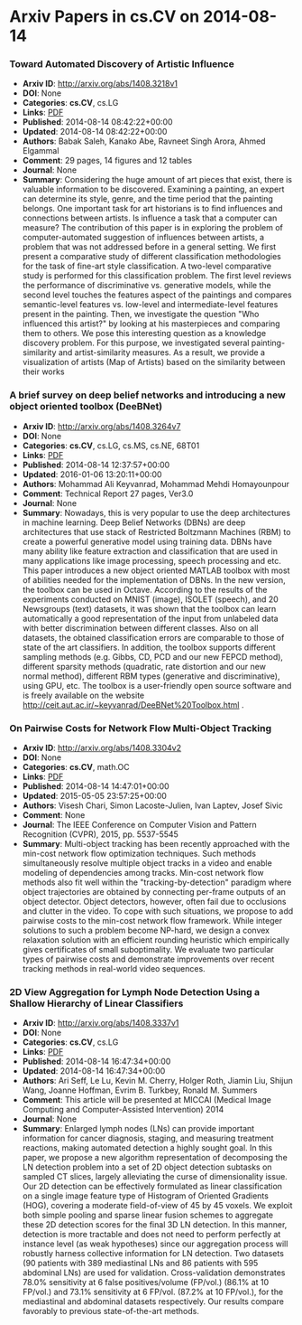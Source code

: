# Arxiv Papers in cs.CV on 2014-08-14
### Toward Automated Discovery of Artistic Influence
- **Arxiv ID**: http://arxiv.org/abs/1408.3218v1
- **DOI**: None
- **Categories**: **cs.CV**, cs.LG
- **Links**: [PDF](http://arxiv.org/pdf/1408.3218v1)
- **Published**: 2014-08-14 08:42:22+00:00
- **Updated**: 2014-08-14 08:42:22+00:00
- **Authors**: Babak Saleh, Kanako Abe, Ravneet Singh Arora, Ahmed Elgammal
- **Comment**: 29 pages, 14 figures and 12 tables
- **Journal**: None
- **Summary**: Considering the huge amount of art pieces that exist, there is valuable information to be discovered. Examining a painting, an expert can determine its style, genre, and the time period that the painting belongs. One important task for art historians is to find influences and connections between artists. Is influence a task that a computer can measure? The contribution of this paper is in exploring the problem of computer-automated suggestion of influences between artists, a problem that was not addressed before in a general setting. We first present a comparative study of different classification methodologies for the task of fine-art style classification. A two-level comparative study is performed for this classification problem. The first level reviews the performance of discriminative vs. generative models, while the second level touches the features aspect of the paintings and compares semantic-level features vs. low-level and intermediate-level features present in the painting. Then, we investigate the question "Who influenced this artist?" by looking at his masterpieces and comparing them to others. We pose this interesting question as a knowledge discovery problem. For this purpose, we investigated several painting-similarity and artist-similarity measures. As a result, we provide a visualization of artists (Map of Artists) based on the similarity between their works



### A brief survey on deep belief networks and introducing a new object oriented toolbox (DeeBNet)
- **Arxiv ID**: http://arxiv.org/abs/1408.3264v7
- **DOI**: None
- **Categories**: **cs.CV**, cs.LG, cs.MS, cs.NE, 68T01
- **Links**: [PDF](http://arxiv.org/pdf/1408.3264v7)
- **Published**: 2014-08-14 12:37:57+00:00
- **Updated**: 2016-01-06 13:20:11+00:00
- **Authors**: Mohammad Ali Keyvanrad, Mohammad Mehdi Homayounpour
- **Comment**: Technical Report 27 pages, Ver3.0
- **Journal**: None
- **Summary**: Nowadays, this is very popular to use the deep architectures in machine learning. Deep Belief Networks (DBNs) are deep architectures that use stack of Restricted Boltzmann Machines (RBM) to create a powerful generative model using training data. DBNs have many ability like feature extraction and classification that are used in many applications like image processing, speech processing and etc. This paper introduces a new object oriented MATLAB toolbox with most of abilities needed for the implementation of DBNs. In the new version, the toolbox can be used in Octave. According to the results of the experiments conducted on MNIST (image), ISOLET (speech), and 20 Newsgroups (text) datasets, it was shown that the toolbox can learn automatically a good representation of the input from unlabeled data with better discrimination between different classes. Also on all datasets, the obtained classification errors are comparable to those of state of the art classifiers. In addition, the toolbox supports different sampling methods (e.g. Gibbs, CD, PCD and our new FEPCD method), different sparsity methods (quadratic, rate distortion and our new normal method), different RBM types (generative and discriminative), using GPU, etc. The toolbox is a user-friendly open source software and is freely available on the website http://ceit.aut.ac.ir/~keyvanrad/DeeBNet%20Toolbox.html .



### On Pairwise Costs for Network Flow Multi-Object Tracking
- **Arxiv ID**: http://arxiv.org/abs/1408.3304v2
- **DOI**: None
- **Categories**: **cs.CV**, math.OC
- **Links**: [PDF](http://arxiv.org/pdf/1408.3304v2)
- **Published**: 2014-08-14 14:47:01+00:00
- **Updated**: 2015-05-05 23:57:25+00:00
- **Authors**: Visesh Chari, Simon Lacoste-Julien, Ivan Laptev, Josef Sivic
- **Comment**: None
- **Journal**: The IEEE Conference on Computer Vision and Pattern Recognition
  (CVPR), 2015, pp. 5537-5545
- **Summary**: Multi-object tracking has been recently approached with the min-cost network flow optimization techniques. Such methods simultaneously resolve multiple object tracks in a video and enable modeling of dependencies among tracks. Min-cost network flow methods also fit well within the "tracking-by-detection" paradigm where object trajectories are obtained by connecting per-frame outputs of an object detector. Object detectors, however, often fail due to occlusions and clutter in the video. To cope with such situations, we propose to add pairwise costs to the min-cost network flow framework. While integer solutions to such a problem become NP-hard, we design a convex relaxation solution with an efficient rounding heuristic which empirically gives certificates of small suboptimality. We evaluate two particular types of pairwise costs and demonstrate improvements over recent tracking methods in real-world video sequences.



### 2D View Aggregation for Lymph Node Detection Using a Shallow Hierarchy of Linear Classifiers
- **Arxiv ID**: http://arxiv.org/abs/1408.3337v1
- **DOI**: None
- **Categories**: **cs.CV**, cs.LG
- **Links**: [PDF](http://arxiv.org/pdf/1408.3337v1)
- **Published**: 2014-08-14 16:47:34+00:00
- **Updated**: 2014-08-14 16:47:34+00:00
- **Authors**: Ari Seff, Le Lu, Kevin M. Cherry, Holger Roth, Jiamin Liu, Shijun Wang, Joanne Hoffman, Evrim B. Turkbey, Ronald M. Summers
- **Comment**: This article will be presented at MICCAI (Medical Image Computing and
  Computer-Assisted Intervention) 2014
- **Journal**: None
- **Summary**: Enlarged lymph nodes (LNs) can provide important information for cancer diagnosis, staging, and measuring treatment reactions, making automated detection a highly sought goal. In this paper, we propose a new algorithm representation of decomposing the LN detection problem into a set of 2D object detection subtasks on sampled CT slices, largely alleviating the curse of dimensionality issue. Our 2D detection can be effectively formulated as linear classification on a single image feature type of Histogram of Oriented Gradients (HOG), covering a moderate field-of-view of 45 by 45 voxels. We exploit both simple pooling and sparse linear fusion schemes to aggregate these 2D detection scores for the final 3D LN detection. In this manner, detection is more tractable and does not need to perform perfectly at instance level (as weak hypotheses) since our aggregation process will robustly harness collective information for LN detection. Two datasets (90 patients with 389 mediastinal LNs and 86 patients with 595 abdominal LNs) are used for validation. Cross-validation demonstrates 78.0% sensitivity at 6 false positives/volume (FP/vol.) (86.1% at 10 FP/vol.) and 73.1% sensitivity at 6 FP/vol. (87.2% at 10 FP/vol.), for the mediastinal and abdominal datasets respectively. Our results compare favorably to previous state-of-the-art methods.



